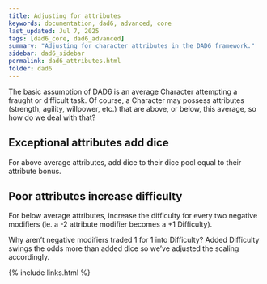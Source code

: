 ```yaml
---
title: Adjusting for attributes
keywords: documentation, dad6, advanced, core
last_updated: Jul 7, 2025
tags: [dad6_core, dad6_advanced]
summary: "Adjusting for character attributes in the DAD6 framework."
sidebar: dad6_sidebar
permalink: dad6_attributes.html
folder: dad6
---
```


The basic assumption of DAD6 is an average Character attempting a fraught or difficult task. Of course, a Character may possess attributes (strength, agility, willpower, etc.) that are above, or below, this average, so how do we deal with that?

## Exceptional attributes add dice

For above average attributes, add dice to their dice pool equal to their attribute bonus.

## Poor attributes increase difficulty

For below average attributes, increase the difficulty for every two negative modifiers (ie. a -2 attribute modifier becomes a +1 Difficulty).

Why aren’t negative modifiers traded 1 for 1 into Difficulty? Added Difficulty swings the odds more than added dice so we’ve adjusted the scaling accordingly.

{% include links.html %}
